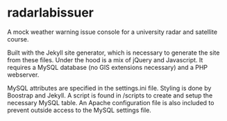 radarlabissuer
==============
A mock weather warning issue console for a university radar and satellite course.

Built with the Jekyll site generator, which is necessary to generate the site from these files. Under the hood is a mix of jQuery and Javascript. It requires a MySQL database (no GIS extensions necessary) and a PHP webserver.

MySQL attributes are specified in the settings.ini file. Styling is done by Boostrap and Jekyll. A script is found in /scripts to create and setup the necessary MySQL table. An Apache configuration file is also included to prevent outside access to the MySQL settings file.
